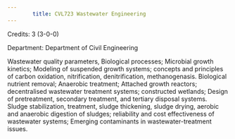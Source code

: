 ```yaml
---
        title: CVL723 Wastewater Engineering
---
```

Credits: 3 (3-0-0)

Department: Department of Civil Engineering

Wastewater quality parameters, Biological processes; Microbial growth kinetics; Modeling of suspended growth systems; concepts and principles of carbon oxidation, nitrification, denitrification, methanogenasis. Biological nutrient removal; Anaerobic treatment; Attached growth reactors; decentralised wastewater treatment systems; constructed wetlands; Design of pretreatment, secondary treatment, and tertiary disposal systems. Sludge stabilization, treatment, sludge thickening, sludge drying, aerobic and anaerobic digestion of sludges; reliability and cost effectiveness of wastewater systems; Emerging contaminants in wastewater-treatment issues.